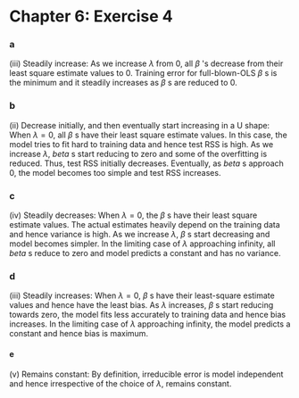 Chapter 6: Exercise 4
========================================================
  
### a
(iii) Steadily increase: As we increase $\lambda$ from $0$, all $\beta$ 's decrease from their least square estimate values to $0$. Training error for full-blown-OLS $\beta$ s is the minimum and it steadily increases as $\beta$ s are reduced to $0$.

### b
(ii) Decrease initially, and then eventually start increasing in a U shape: When $\lambda = 0$, all  $\beta$ s have their least square estimate values. In this case, the model tries to fit hard to training data and hence test RSS is high. As we increase $\lambda$, $beta$ s start reducing to zero and some of the overfitting is reduced. Thus, test RSS initially decreases. Eventually, as $beta$ s approach $0$, the model becomes too simple and test RSS increases.

### c
(iv) Steadily decreases: When $\lambda = 0$, the $\beta$ s have their least square estimate values. The actual estimates heavily depend on the training data and hence variance is high. As we increase $\lambda$, $\beta$ s start decreasing and model becomes simpler. In the limiting case of $\lambda$ approaching infinity, all $beta$ s reduce to zero and model predicts a constant and has no variance. 

### d
(iii) Steadily increases: When $\lambda = 0$, $\beta$ s have their least-square estimate values and hence have the least bias. As $\lambda$ increases, $\beta$ s start reducing towards zero, the model fits less accurately to training data and hence bias increases. In the limiting case of $\lambda$ approaching infinity, the model predicts a constant and hence bias is maximum.

#### e
(v) Remains constant: By definition, irreducible error is model independent and hence irrespective of the choice of $\lambda$, remains constant.
